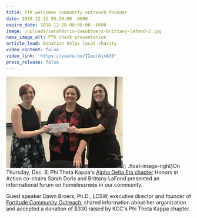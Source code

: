 ```yaml
---
title: PTK welcomes community outreach founder
date: 2018-12-11 05:58:00 -0600
expire_date: 2018-12-28 00:00:00 -0600
image: /uploads/sarahdoris-dawnbroers-brittany-lafond-2.jpg
news_image_alt: PTK check presentation
article_lead: Donation helps local charity
video_content: false
video_link: 'https://youtu.be/I2aurAjxA30'
press_release: false
---
```


![](/uploads/sarahdoris-dawnbroers-brittany-lafond.jpg){: .float-image-right}On Thursday, Dec. 6, Phi Theta Kappa's [Alpha Delta Eta chapter](http://www.kcc.edu/students/studentlife/clubs/ptk/Pages/default.aspx) Honors in Action co-chairs Sarah Doris and Brittany LaFond presented an informational forum on homelessness in our community.

Guest speaker Dawn Broers, Ph.D., LCSW, executive director and founder of [Fortitude Community Outreach](https://fortitudecommunityoutreach.org/), shared information about her organization and accepted a donation of $330 raised by KCC's Phi Theta Kappa chapter.